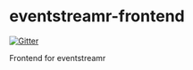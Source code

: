 eventstreamr-frontend
=====================

[![Gitter](https://badges.gitter.im/Join%20Chat.svg)](https://gitter.im/plugorgau/eventstreamr-frontend?utm_source=badge&utm_medium=badge&utm_campaign=pr-badge&utm_content=badge)

Frontend for eventstreamr
